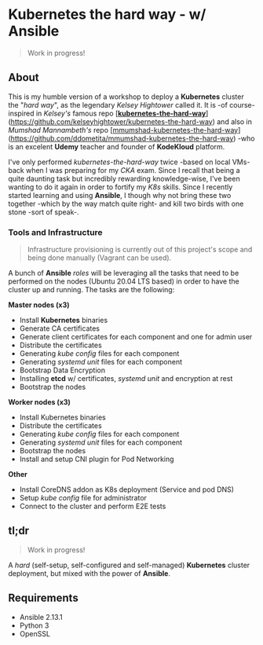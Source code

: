 # Kubernetes the hard way - w/ Ansible

> Work in progress!

## About

This is my humble version of a workshop to deploy a **Kubernetes** cluster the "*hard way*", as the legendary *Kelsey Hightower* called it.
It is -of course- inspired in *Kelsey's* famous repo [**[kubernetes-the-hard-way](https://github.com/kelseyhightower/kubernetes-the-hard-way)**](https://github.com/kelseyhightower/kubernetes-the-hard-way) and also in *Mumshad Mannambeth's* repo [[mmumshad-kubernetes-the-hard-way](https://github.com/ddometita/mmumshad-kubernetes-the-hard-way)](https://github.com/ddometita/mmumshad-kubernetes-the-hard-way) -who is an excelent **Udemy** teacher and founder of **KodeKloud** platform.

I've only performed *kubernetes-the-hard-way* twice -based on local VMs- back when I was preparing for my *CKA* exam. Since I recall that being a quite daunting task but incredibly rewarding knowledge-wise, I've been wanting to do it again in order to fortify my *K8s* skills.
Since I recently started learning and using **Ansible**, I though why not bring these two together -which by the way match quite right- and kill two birds with one stone -sort of speak-.
### Tools and Infrastructure

> Infrastructure provisioning is currently out of this project's scope and being done manually (Vagrant can be used).

A bunch of **Ansible** *roles* will be leveraging all the tasks that need to be performed on the nodes (Ubuntu 20.04 LTS based) in order to have the cluster up and running. 
The tasks are the following:

**Master nodes (x3)**

 - Install **Kubernetes** binaries
 - Generate CA certificates
 - Generate client certificates for each component and one for admin user
 - Distribute the certificates
 - Generating *kube config* files for each component
 - Generating *systemd unit* files for each component
 - Bootstrap Data Encryption
 - Installing **etcd** w/ certificates, *systemd unit* and encryption at rest
 - Bootstrap the nodes

**Worker nodes (x3)**
 - Install Kubernetes binaries
 - Distribute the certificates
 - Generating *kube config* files for each component
 - Generating *systemd unit* files for each component
 - Bootstrap the nodes
 - Install and setup CNI plugin for Pod Networking

**Other**

 - Install CoreDNS addon as K8s deployment (Service and pod DNS)
 - Setup *kube config* file for administrator
 - Connect to the cluster and perform E2E tests


## tl;dr

> Work in progress!

A *hard* (self-setup, self-configured and self-managed) **Kubernetes** cluster deployment, but mixed with the power of **Ansible**.

## Requirements
- Ansible 2.13.1
- Python 3
- OpenSSL
